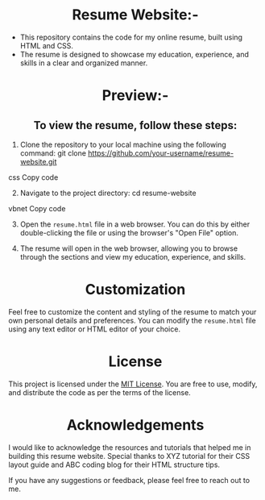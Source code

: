 <h1 align="center"> Resume Website:-</h1>

- This repository contains the code for my online resume, built using HTML and CSS.
-  The resume is designed to showcase my education, experience, and skills in a clear and organized manner.

<h1 align="center"> Preview:-</h1>

<h2 align="center">To view the resume, follow these steps:</h2>

1. Clone the repository to your local machine using the following command:
git clone https://github.com/your-username/resume-website.git

css
Copy code

2. Navigate to the project directory:
cd resume-website

vbnet
Copy code

3. Open the `resume.html` file in a web browser. You can do this by either double-clicking the file or using the browser's "Open File" option.

4. The resume will open in the web browser, allowing you to browse through the sections and view my education, experience, and skills.

<h1 align="center">Customization</h1>

Feel free to customize the content and styling of the resume to match your own personal details and preferences. You can modify the `resume.html` file using any text editor or HTML editor of your choice.

<h1 align="center">License</h1>

This project is licensed under the [MIT License](LICENSE). You are free to use, modify, and distribute the code as per the terms of the license.

<h1 align="center">Acknowledgements</h1>

I would like to acknowledge the resources and tutorials that helped me in building this resume website. Special thanks to XYZ tutorial for their CSS layout guide and ABC coding blog for their HTML structure tips.

If you have any suggestions or feedback, please feel free to reach out to me.

